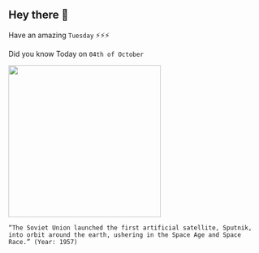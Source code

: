 ## Hey there 👋
Have an amazing `Tuesday` ⚡⚡⚡

Did you know Today on `04th of October`
 
 [<img src="https://www.history.com/.image/ar_4:3%2Cc_fill%2Ccs_srgb%2Cfl_progressive%2Cq_auto:good%2Cw_1200/MTU3ODc3NjU4ODk0MjgwNDE1/this-day-in-history-10041957---sputnik-launched.jpg" width="300" />](https://www.nasa.gov/image-feature/oct-4-1957-sputnik-the-dawn-of-the-space-age/#:~:text=History%20changed%20on%20Oct.,weighing%20less%20than%20190%20pounds.) 
 ```
“The Soviet Union launched the first artificial satellite, Sputnik, into orbit around the earth, ushering in the Space Age and Space Race.” (Year: 1957)
```
